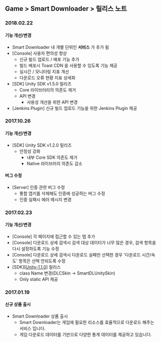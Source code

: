 ## Game > Smart Downloader > 릴리스 노트

### 2018.02.22
#### 기능 개선/변경
- Smart Downloader 내 개별 단위인 <b>서비스</b> 가 추가 됨
- [Console] 사용자 편의성 향상
    - 신규 빌드 업로드 / 배포 기능 추가
    - 빌드 배포시 Toast CDN 을 사용할 수 있도록 기능 제공
    - 실시간 / 모니터링 지표 개선
    - 다운로드 오류 현황 지표 상세화
- [SDK] Unity SDK v1.5.0 릴리즈
    - Core 라이브러리의 의존도 제거
    - API 변경
        - 사용성 개선을 위한 API 변경
- [Jenkins Plugin] 신규 빌드 업로드 기능을 위한 Jenkins Plugin 제공

### 2017.10.26

#### 기능 개선/변경

* [SDK] Unity SDK v1.2.0 릴리즈
    * 안정성 강화
        * 내부 Core SDK 의존도 제거
        * Native 라이브러리 의존도 감소

#### 버그 수정

* [Server] 인증 관련 버그 수정
    * 통합 앱키를 삭제해도 인증에 성공하는 버그 수정
    * 인증 실패시 에러 메시지 변경

### 2017.02.23

#### 기능 개선/변경

* [Console] 각 페이지에 접근할 수 있는 탭 추가
* [Console] 다운로드 상세 검색시 검색 대상 데이터가 너무 많은 경우, 검색 항목을 다시 설정하도록 기능 수정
* [Console] 다운로드 상세 검색시 다운로드 실패만 선택한 경우 '다운로드 시간/속도' 항목은 선택 안되도록 수정
* [SDK][[Unity-1.1.0](/Download/#upcoming-products-smart-downloader)] 릴리스 
    * class Name 변경(DLCSkin -> SmartDLUnitySkin) 
    * Only static API 제공 



### 2017.01.19
#### 신규 상품 출시
* Smart Downloader 상품 출시
    * Smart Downloader는 게임에 필요한 리소스를 효율적으로 다운로드 해주는 서비스 입니다.
    * 게임 다운로드 데이터를 기반으로 다양한 통계 데이터를 제공하고 있습니다.
